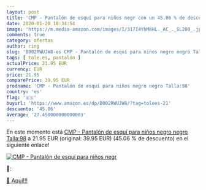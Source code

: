 ```yaml
---
layout: post
title: 'CMP - Pantalón de esquí para niños negr con un 45.06 % de descuento'
date: 2020-01-28 18:34:54
image: 'https://m.media-amazon.com/images/I/317I4YhM8HL._AC_._SL200_.jpg'
comments: true
category: ofertas
author: ring
slug: 'B002RWUJW8-es CMP - Pantalón de esquí para niños negro negro Talla:98'
tags: [ tole.es, pantalón ]
actualPrice: 21.95 EUR
currency: EUR
price: 21.95
comparePrice: 39.95 EUR
prodname: 'CMP - Pantalón de esquí para niños negro negro Talla:98'
country: 'es'
flag: '🇪🇸'
buyurl: 'https://www.amazon.es/dp/B002RWUJW8/?tag=tolees-21'
descuento: '45.06'
average: '27.450000000000003'
---
```


En este momento está [CMP - Pantalón de esquí para niños negro negro Talla:98](https://www.amazon.es/dp/B002RWUJW8/?tag=tolees-21) a 21.95 EUR (original: 39.95 EUR) (45.06 %  de descuento) en el siguiente enlace!

[![CMP - Pantalón de esquí para niños negr](https://m.media-amazon.com/images/I/317I4YhM8HL._AC_._SL200_.jpg)](https://www.amazon.es/dp/B002RWUJW8/?tag=tolees-21)

🔎:


[🛒 Aquí!!!](https://www.amazon.es/dp/B002RWUJW8/?tag=tolees-21)

